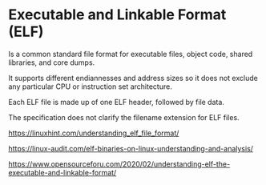 # Executable and Linkable Format (ELF)  

Is a common standard file format for executable files, object code, shared libraries, and core dumps.  

It supports different endiannesses and address sizes so it does not exclude any particular CPU or instruction set architecture.  

Each ELF file is made up of one ELF header, followed by file data.  

The specification does not clarify the filename extension for ELF files.  

https://linuxhint.com/understanding_elf_file_format/   

https://linux-audit.com/elf-binaries-on-linux-understanding-and-analysis/  

https://www.opensourceforu.com/2020/02/understanding-elf-the-executable-and-linkable-format/ 
